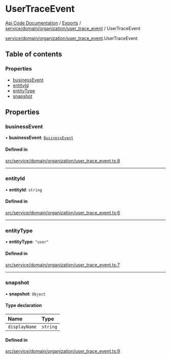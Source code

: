 # UserTraceEvent
 
[Api Code Documentation](../README.md) / [Exports](../modules.md) / [service/domain/organization/user\_trace\_event](../modules/service_domain_organization_user_trace_event.md) / UserTraceEvent

[service/domain/organization/user\_trace\_event](../modules/service_domain_organization_user_trace_event.md).UserTraceEvent

## Table of contents

### Properties

- [businessEvent](service_domain_organization_user_trace_event.UserTraceEvent.md#businessevent)
- [entityId](service_domain_organization_user_trace_event.UserTraceEvent.md#entityid)
- [entityType](service_domain_organization_user_trace_event.UserTraceEvent.md#entitytype)
- [snapshot](service_domain_organization_user_trace_event.UserTraceEvent.md#snapshot)

## Properties

### businessEvent

• **businessEvent**: [`BusinessEvent`](../modules/service_domain_business_event.md#businessevent)

#### Defined in

[src/service/domain/organization/user_trace_event.ts:8](https://github.com/openkfw/TruBudget/blob/2e43ea7/api/src/service/domain/organization/user_trace_event.ts#L8)

___

### entityId

• **entityId**: `string`

#### Defined in

[src/service/domain/organization/user_trace_event.ts:6](https://github.com/openkfw/TruBudget/blob/2e43ea7/api/src/service/domain/organization/user_trace_event.ts#L6)

___

### entityType

• **entityType**: ``"user"``

#### Defined in

[src/service/domain/organization/user_trace_event.ts:7](https://github.com/openkfw/TruBudget/blob/2e43ea7/api/src/service/domain/organization/user_trace_event.ts#L7)

___

### snapshot

• **snapshot**: `Object`

#### Type declaration

| Name | Type |
| :------ | :------ |
| `displayName` | `string` |

#### Defined in

[src/service/domain/organization/user_trace_event.ts:9](https://github.com/openkfw/TruBudget/blob/2e43ea7/api/src/service/domain/organization/user_trace_event.ts#L9)
